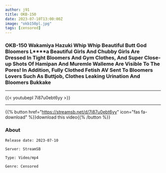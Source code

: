 ```yaml
---
author: j91
title: OKB-150
date: 2023-07-10T13:00:00Z
image: "okb150pl.jpg"
tags: [censored]
---
```


### OKB-150 Wakamiya Hazuki Whip Whip Beautiful Butt God Bloomers L****a Beautiful Girls And Chubby Girls Are Dressed In Tight Bloomers And Gym Clothes, And Super Close-up Shots Of Hamipan And Muremle Walleme Are Visible To The Pores! In Addition, Fully Clothed Fetish AV Sent To Bloomers Lovers Such As Buttjob, Clothes Leaking Urination And Bloomers Bukkake
___

{{< youtubepl 7i87u0ebt6yy >}}
___

{{% button href="https://streamsb.net/d/7i87u0ebt6yy" icon="fas fa-download" %}}download this video{{% /button %}}
### About

`Release date: 2023-07-10`

`Server: StreamSB`

`Type: Video/mp4`

`Genre:	Censored`